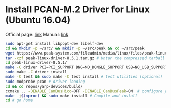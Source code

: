 # Install PCAN-M.2 Driver for Linux (Ubuntu 16.04)

Official page:  [link](https://www.peak-system.com/fileadmin/media/linux/index.htm)
Manual:         [link](https://www.peak-system.com/fileadmin/media/linux/files/PCAN-Driver-Linux_UserMan_eng.pdf)

```bash
sudo apt-get install libpopt-dev libelf-dev
cd && mkdir -p ~/src/ && mkdir -p ~/src/peak && cd ~/src/peak
wget https://www.peak-system.com/fileadmin/media/linux/files/peak-linux-driver-8.5.1.tar.gz
tar -xzf peak-linux-driver-8.5.1.tar.gz # Untar the compressed tarball file
cd peak-linux-driver-8.5.1/ 
make -C driver PCI=PCI_SUPPORT DNG=NO_DONGLE_SUPPORT USB=NO_USB_SUPPORT ISA=NO_ISA_SUPPORT PCC=NO_PCCARD_SUPPORT
sudo make -C driver install
make -C test && sudo make -C test install # test utilities (optional)
sudo modprobe pcan # driver loading
cd && cd repos/yarp-devices/build/
ccmake .. -DENABLE_CanBusHico=OFF -DENABLE_CanBusPeak=ON  # configure yarp-devices to use CanBusPeak
make -j$(nproc) && sudo make install # Compile and install
cd # go home
```
